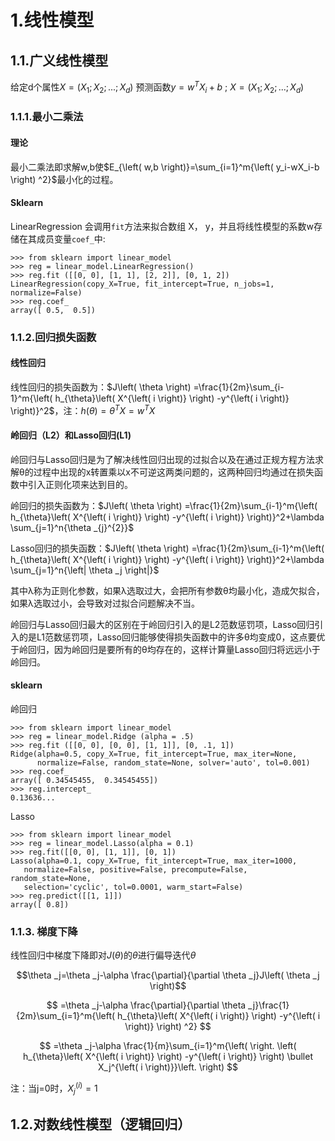 # 1.线性模型
## 1.1.广义线性模型
给定d个属性$X=\left( X_1;X_2;...;X_d \right)$
预测函数$y=w^TX_i+b\ ;\ X=\left( X_1;X_2;...;X_d \right)$
### 1.1.1.最小二乘法
#### 理论
最小二乘法即求解w,b使$E_{\left( w,b \right)}=\sum_{i=1}^m{\left( y_i-wX_i-b \right) ^2}$最小化的过程。
#### Sklearn
LinearRegression 会调用`fit`方法来拟合数组 X， y，并且将线性模型的系数w存储在其成员变量`coef_`中:
```
>>> from sklearn import linear_model
>>> reg = linear_model.LinearRegression()
>>> reg.fit ([[0, 0], [1, 1], [2, 2]], [0, 1, 2])
LinearRegression(copy_X=True, fit_intercept=True, n_jobs=1, normalize=False)
>>> reg.coef_
array([ 0.5,  0.5])
```

### 1.1.2.回归损失函数
#### 线性回归
线性回归的损失函数为：$J\left( \theta \right) =\frac{1}{2m}\sum_{i-1}^m{\left( h_{\theta}\left( X^{\left( i \right)} \right) -y^{\left( i \right)} \right)}^2$，注：$h\left( \theta \right) =\theta ^TX=w^TX$

#### 岭回归（L2）和Lasso回归(L1)
岭回归与Lasso回归是为了解决线性回归出现的过拟合以及在通过正规方程方法求解θ的过程中出现的x转置乘以x不可逆这两类问题的，这两种回归均通过在损失函数中引入正则化项来达到目的。

岭回归的损失函数为：$J\left( \theta \right) =\frac{1}{2m}\sum_{i-1}^m{\left( h_{\theta}\left( X^{\left( i \right)} \right) -y^{\left( i \right)} \right)}^2+\lambda \sum_{j=1}^n{\theta _{j}^{2}}$

Lasso回归的损失函数：$J\left( \theta \right) =\frac{1}{2m}\sum_{i-1}^m{\left( h_{\theta}\left( X^{\left( i \right)} \right) -y^{\left( i \right)} \right)}^2+\lambda \sum_{j=1}^n{\left| \theta _j \right|}$

其中λ称为正则化参数，如果λ选取过大，会把所有参数θ均最小化，造成欠拟合，如果λ选取过小，会导致对过拟合问题解决不当。

岭回归与Lasso回归最大的区别在于岭回归引入的是L2范数惩罚项，Lasso回归引入的是L1范数惩罚项，Lasso回归能够使得损失函数中的许多θ均变成0，这点要优于岭回归，因为岭回归是要所有的θ均存在的，这样计算量Lasso回归将远远小于岭回归。

#### sklearn
岭回归
```
>>> from sklearn import linear_model
>>> reg = linear_model.Ridge (alpha = .5)
>>> reg.fit ([[0, 0], [0, 0], [1, 1]], [0, .1, 1]) 
Ridge(alpha=0.5, copy_X=True, fit_intercept=True, max_iter=None,
      normalize=False, random_state=None, solver='auto', tol=0.001)
>>> reg.coef_
array([ 0.34545455,  0.34545455])
>>> reg.intercept_ 
0.13636...
```
Lasso
```
>>> from sklearn import linear_model
>>> reg = linear_model.Lasso(alpha = 0.1)
>>> reg.fit([[0, 0], [1, 1]], [0, 1])
Lasso(alpha=0.1, copy_X=True, fit_intercept=True, max_iter=1000,
   normalize=False, positive=False, precompute=False, random_state=None,
   selection='cyclic', tol=0.0001, warm_start=False)
>>> reg.predict([[1, 1]])
array([ 0.8])
```

### 1.1.3. 梯度下降
线性回归中梯度下降即对$J\left( \theta \right)$的$\theta$进行偏导迭代$\theta$

$$\theta _j=\theta _j-\alpha \frac{\partial}{\partial \theta _j}J\left( \theta _j \right)$$

$$
=\theta _j-\alpha \frac{\partial}{\partial \theta _j}\frac{1}{2m}\sum_{i=1}^m{\left( h_{\theta}\left( X^{\left( i \right)} \right) -y^{\left( i \right)} \right) ^2}
$$

$$
=\theta _j-\alpha \frac{1}{m}\sum_{i=1}^m{\left(  \right. \left( h_{\theta}\left( X^{\left( i \right)} \right) -y^{\left( i \right)} \right) \bullet X_j^{\left( i \right)}}\left. \right)
$$

注：当j=0时，$X_j^{\left( i \right)}=1$

## 1.2.对数线性模型（逻辑回归）


